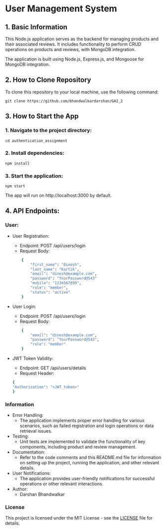 # User Management System

## 1. Basic Information

This Node.js application serves as the backend for managing products and their associated reviews. It includes functionality to perform CRUD operations on products and reviews, with MongoDB integration.

The application is built using Node.js, Express.js, and Mongoose for MongoDB integration.

## 2. How to Clone Repository

To clone this repository to your local machine, use the following command:

    git clone https://github.com/bhandwalkardarshan/GAI_2

## 3. How to Start the App

### 1. Navigate to the project directory:
    cd authentication_assignment
### 2. Install dependencies:
    npm install
### 3. Start the application:
    npm start
The app will run on http://localhost:3000 by default.

## 4. API Endpoints:
### User:
- User Registration:

    - Endpoint: POST /api/users/login
    - Request Body:
    ```bash
        {
            "first_name": "Dinesh",
            "last_name": "Kartik",
            "email": "dinesh@example.com",
            "password": "YourPassword@543"
            "mobile": "1234567899",
            "role": "member",
            "status": "active"
        }
    ```

- User Login:

    - Endpoint: POST /api/users/login
    - Request Body:
    ```bash
        {
            "email": "dinesh@example.com",
            "password": "YourPassword@543",
            "role": "member"
        }
    ```

- JWT Token Validity:
    - Endpoint: GET /api/users/details
    - Request Header:
    ```bash
    {
    "Authorization": "<JWT_token>"
    }
    ```

### Information
- Error Handling:
    - The application implements proper error handling for various scenarios, such as failed registration and  login operations or data retrieval issues.
- Testing:
    - Unit tests are implemented to validate the functionality of key components, including product and review management.
- Documentation:
    - Refer to the code comments and this README.md file for information on setting up the project, running the application, and other relevant details.
- User Notifications:
    - The application provides user-friendly notifications for successful operations or other relevant interactions.
- Author:
    - Darshan Bhandwalkar
### License

This project is licensed under the MIT License - see the [LICENSE](https://github.com/bhandwalkardarshan/GAI_2/blob/main/LICENSE) file for details.

